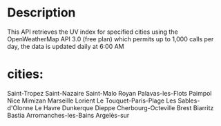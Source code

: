 # Description
This API retrieves the UV index for specified cities using the OpenWeatherMap API 3.0 (free plan) which permits up to 1,000 calls per day, the data is updated daily at 6:00 AM 
# cities: 
Saint-Tropez
Saint-Nazaire
Saint-Malo
Royan
Palavas-les-Flots
Paimpol
Nice
Mimizan
Marseille
Lorient
Le Touquet-Paris-Plage
Les Sables-d'Olonne
Le Havre
Dunkerque
Dieppe
Cherbourg-Octeville
Brest
Biarritz
Bastia
Arromanches-les-Bains
Argelès-sur
